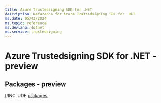 ```yaml
---
title: Azure Trustedsigning SDK for .NET
description: Reference for Azure Trustedsigning SDK for .NET
ms.date: 05/03/2024
ms.topic: reference
ms.devlang: dotnet
ms.service: trustedsigning
---
```

# Azure Trustedsigning SDK for .NET - preview
## Packages - preview
[!INCLUDE [packages](trustedsigning-index.md)]